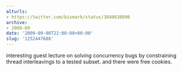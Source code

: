 ```yaml
---
alturls:
- https://twitter.com/bismark/status/3849638896
archive:
- 2009-09
date: '2009-09-08T22:08:08+00:00'
slug: '1252447688'
---
```


interesting guest lecture on solving concurrency bugs by constraining thread interleavings to a tested subset.  and there were free cookies.

